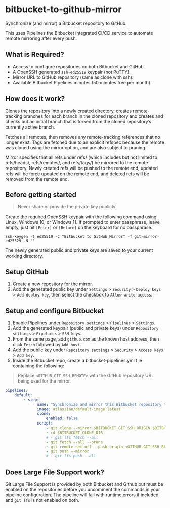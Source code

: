 # bitbucket-to-github-mirror

Synchronize (and mirror) a Bitbucket repository to GitHub.

This uses Pipelines the Bitbucket integrated CI/CD service to automate remote mirroring after every push.

## What is Required?

-   Access to configure repositories on both Bitbucket and GitHub.
-   A OpenSSH generated `ssh-ed25519` keypair (not PuTTY).
-   Mirror URL to GitHub repository (same as clone with ssh).
-   Available Bitbucket Pipelines minutes (50 minutes free per month).

## How does it work?

Clones the repository into a newly created directory, creates remote-tracking branches for each branch in the cloned repository and creates and checks out an initial branch that is forked from the cloned repository’s currently active branch.

Fetches all remotes, then removes any remote-tracking references that no longer exist. Tags are fetched due to an explicit refspec because the remote was cloned using the mirror option, and are also subject to pruning.

Mirror specifies that all refs under refs/ (which includes but not limited to refs/heads/, refs/remotes/, and refs/tags/) be mirrored to the remote repository. Newly created refs will be pushed to the remote end, updated refs will be force updated on the remote end, and deleted refs will be removed from the remote end.

## Before getting started

> Never share or provide the private key publicly!

Create the required OpenSSH keypair with the following command using Linux, Windows 10, or Windows 11. If prompted to enter passphrase, leave empty, just hit `[Enter]` or `[Return]` on the keyboard for no passphrase.

```shell
ssh-keygen -t ed25519 -C "Bitbucket to GitHub Mirror" -f git-mirror-ed25529 -N ''
```

The newly generated public and private keys are saved to your current working directory.

## Setup GitHub

1. Create a new repository for the mirror.
2. Add the generated public key under `Settings` > `Security` > `Deploy keys` > `Add deploy key`, then select the checkbox to `Allow write access`.

## Setup and configure Bitbucket

1. Enable Pipelines under `Repository settings` > `Pipelines` > `Settings`.
2. Add the generated keypair (public and private keys) under `Repository settings` > `Pipelines` > `SSH keys`.
3. From the same page, add `github.com` as the known host address, then click `Fetch` followed by `Add host`.
4. Add the public key under `Repository settings` > `Security` > `Access keys` > `Add key`.
5. Inside the Bitbucket repo, create a bitbucket-pipelines.yml file containing the following:

> Replace `<GITHUB_GIT_SSH_REMOTE>` with the GitHub repository URL being used for the mirror.

```yml
pipelines:
    default:
        - step:
              name: "Synchronize and mirror this Bitbucket repository to Github..."
              image: atlassian/default-image:latest
              clone:
                  enabled: false
              script:
                  - git clone --mirror $BITBUCKET_GIT_SSH_ORIGIN $BITBUCKET_CLONE_DIR
                  - cd $BITBUCKET_CLONE_DIR
                  # - git lfs fetch --all
                  - git fetch --all --prune
                  - git remote set-url --push origin <GITHUB_GIT_SSH_REMOTE>
                  - git push --mirror
                  # - git lfs push --all
```

## Does Large File Support work?

Git Large File Support is provided by both Bitbucket and Github but must be enabled on the repositories before you uncomment the commands in your pipeline configuration. The pipeline will fail with runtime errors if included and `git lfs` is not enabled on both.
